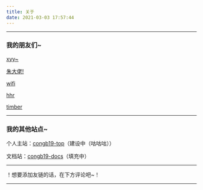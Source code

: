```yaml
---
title: 关于
date: 2021-03-03 17:57:44
---
```


---

### 我的朋友们~

[xyy~](http://www.xuyuyan.cn/)

[朱大佬!](https://www.zhuxingzhao.com/link)

[wifi](https://blog.wifi9984.cn/)

[hhr](https://www.huhaorui.com/)

[timber](https://blog.timber3252.me/)

---

### 我的其他站点~

个人主站：[congb19-top](http://me.congb19.top/)（建设中（咕咕咕））

文档站：[congb19-docs](http://docs.congb19.top/)（填充中）

---

！想要添加友链的话，在下方评论吧~！

---
